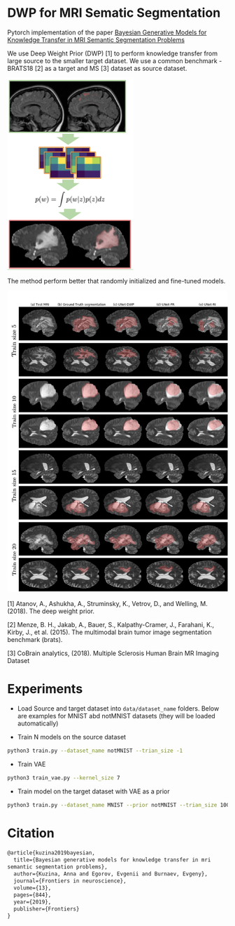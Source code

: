 # DWP for MRI Sematic Segmentation


Pytorch implementation of the paper [Bayesian Generative Models for Knowledge Transfer in MRI Semantic Segmentation Problems](https://www.frontiersin.org/articles/10.3389/fnins.2019.00844/full)

We use Deep Weight Prior (DWP) [1] to perform knowledge transfer from large source to the smaller target dataset. 
We use a common benchmark - BRATS18 [2] as a target and MS [3] dataset as source dataset. 
   

![model](pics/dwp_im.png)


The method perform better that randomly initialized and fine-tuned models. 

![predict](pics/predictions_pics.png)



[1] Atanov, A., Ashukha, A., Struminsky, K., Vetrov, D., and Welling, M. (2018). The deep weight prior.

[2] Menze, B. H., Jakab, A., Bauer, S., Kalpathy-Cramer, J., Farahani, K., Kirby, J., et al. (2015). The multimodal brain tumor image segmentation benchmark (brats). 

[3] CoBrain analytics, (2018). Multiple Sclerosis Human Brain MR Imaging Dataset


# Experiments
- Load Source and target dataset into `data/dataset_name` folders. Below are examples for MNIST abd notMNIST datasets (they will be loaded automatically)

- Train N models on the source dataset
```bash
python3 train.py --dataset_name notMNIST --trian_size -1 
```

- Train VAE
```bash
python3 train_vae.py --kernel_size 7
```

- Train model on the target dataset with VAE as a prior
```bash
python3 train.py --dataset_name MNIST --prior notMNIST --trian_size 100 
```

# Citation

```text
@article{kuzina2019bayesian,
  title={Bayesian generative models for knowledge transfer in mri semantic segmentation problems},
  author={Kuzina, Anna and Egorov, Evgenii and Burnaev, Evgeny},
  journal={Frontiers in neuroscience},
  volume={13},
  pages={844},
  year={2019},
  publisher={Frontiers}
} 
```


